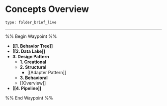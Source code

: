 # Concepts Overview
 
```ccard
type: folder_brief_live
```
 
---
%% Begin Waypoint %%
- **[[1. Behavior Tree]]**
- **[[2. Data Lake]]**
- **3. Design Pattern**
	- **1. Creational**
	- **2. Structural**
		- [[Adapter Pattern]]
	- **3. Behavioral**
	- [[Overview]]
- **[[4. Pipeline]]**

%% End Waypoint %%
